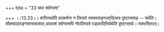 +++
title = "33 यथा सर्वगतम्"

+++
।।13.33।। शरीरस्थोपि तत्कर्मणा न लिप्यते स्वयमसङ्गत्वादित्यत्र
दृष्टान्तमाह -- यथेति। सौक्ष्म्यादसङ्गस्वभावत्वात् आकाशं सर्वगतमपि
नोपलिप्यते पङ्कादिभिर्यथेति दृष्टान्तार्थः। स्पष्टमितरत्।

